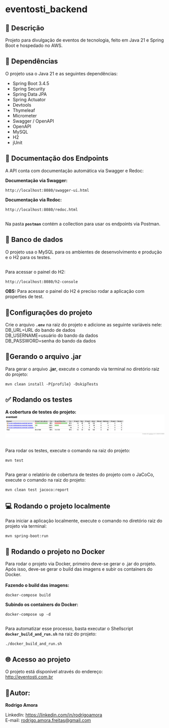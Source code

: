 # eventosti_backend
📢 Descrição
------------
Projeto para divulgação de eventos de tecnologia, feito em Java 21 e Spring Boot e hospedado no AWS.

🚀 Dependências
---------------
O projeto usa o Java 21 e as seguintes dependências:

* Spring Boot 3.4.5
* Spring Security
* Spring Data JPA
* Spring Actuator
* Devtools
* Thymeleaf
* Micrometer
* Swagger / OpenAPI
* OpenAPI
* MySQL
* H2
* jUnit

📌 Documentação dos Endpoints
-----------------------------
A API conta com documentação automática via Swagger e Redoc:<br>

<b>Documentação via Swagger:</b>
```shell script
http://localhost:8080/swagger-ui.html
```

<b>Documentação via Redoc:</b>
```shell script
http://localhost:8080/redoc.html
```

##
Na pasta <b>`postman`</b> contém a collection para usar os endpoints via Postman.

💾 Banco de dados
-----------------
O projeto usa o MySQL para os ambientes de desenvolvimento e produção e o H2 para os testes.

##
Para acessar o painel do H2:
```shell script
http://localhost:8080/h2-console
```

<b>OBS:</b> Para acessar o painel do H2 é preciso rodar a aplicação com properties de test.

🔧Configurações do projeto
--------------------------
Crie o arquivo <b>`.env`</b> na raiz do projeto e adicione as seguinte variáveis nele:<br>
DB_URL=URL do bando de dados <br>
DB_USERNAME=usuário do bando da dados <br>
DB_PASSWORD=senha do bando da dados <br>

🔧Gerando o arquivo .jar
------------------------
Para gerar o arquivo <b>.jar</b>, execute o comando via terminal no diretório raiz do projeto:
```shell script
mvn clean install -P{profile} -DskipTests
```

✅ Rodando os testes
--------------------
<b>A cobertura de testes do projeto:</b>
![A cobertura de testes do projeto:](imagens/cobertura-de-testes.png)

##

Para rodar os testes, execute o comando na raiz do projeto:
```shell script
mvn test
```

##
Para gerar o relatório de cobertura de testes do projeto com o JaCoCo, execute o comando na raiz do projeto:
```shell script
mvn clean test jacoco:report
```

💻 Rodando o projeto localmente
-------------------------------
Para iniciar a aplicação localmente, execute o comando no diretório raiz do projeto via terminal:
```shell script
mvn spring-boot:run
```

🐳 Rodando o projeto no Docker
------------------------------
Para rodar o projeto via Docker, primeiro deve-se gerar o .jar do projeto.<br>
Após isso, deve-se gerar o build das imagens e subir os containers do Docker.<br><br>
<b>Fazendo o build das imagens:</b>
```shell script
docker-compose build
```

<b>Subindo os containers do Docker:</b>
```shell script
docker-compose up -d
```

##
Para automatizar esse processo, basta executar o Shellscript <b>`docker_build_and_run.sh`</b> na raiz do projeto:
```shell script
./docker_build_and_run.sh
```

🌐 Acesso ao projeto
--------------------
O projeto está disponível através do endereço:<br>
http://eventosti.com.br

👤Autor:
--------
<b>Rodrigo Amora</b>

LinkedIn: https://linkedin.com/in/rodrigoamora <br>
E-mail: rodrigo.amora.freitas@gmail.com
